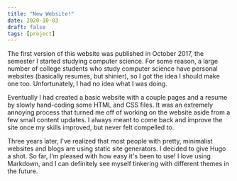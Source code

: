 ```yaml
---
title: "New Website!"
date: 2020-10-03
draft: false
tags: [project]
---
```


The first version of this website was published in October 2017, the semester I started studying computer science. For some reason, a large number of college students who study computer science have personal websites (basically resumes, but shinier), so I got the idea I should make one too. Unfortunately, I had no idea what I was doing.

Eventually I had created a basic website with a couple pages and a resume by slowly hand-coding some HTML and CSS files. It was an extremely annoying process that turned me off of working on the website aside from a few small content updates. I always meant to come back and improve the site once my skills improved, but never felt compelled to.

Three years later, I've realized that most people with pretty, minimalist websites and blogs are using static site generators. I decided to give Hugo a shot. So far, I'm pleased with how easy it's been to use! I love using Markdown, and I can definitely see myself tinkering with different themes in the future.
